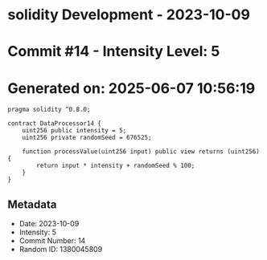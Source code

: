 ﻿# solidity Development - 2023-10-09
# Commit #14 - Intensity Level: 5
# Generated on: 2025-06-07 10:56:19
```solidity
pragma solidity ^0.8.0;

contract DataProcessor14 {
    uint256 public intensity = 5;
    uint256 private randomSeed = 676525;

    function processValue(uint256 input) public view returns (uint256) {
        return input * intensity + randomSeed % 100;
    }
}
```
## Metadata
- Date: 2023-10-09
- Intensity: 5
- Commit Number: 14
- Random ID: 1380045809
